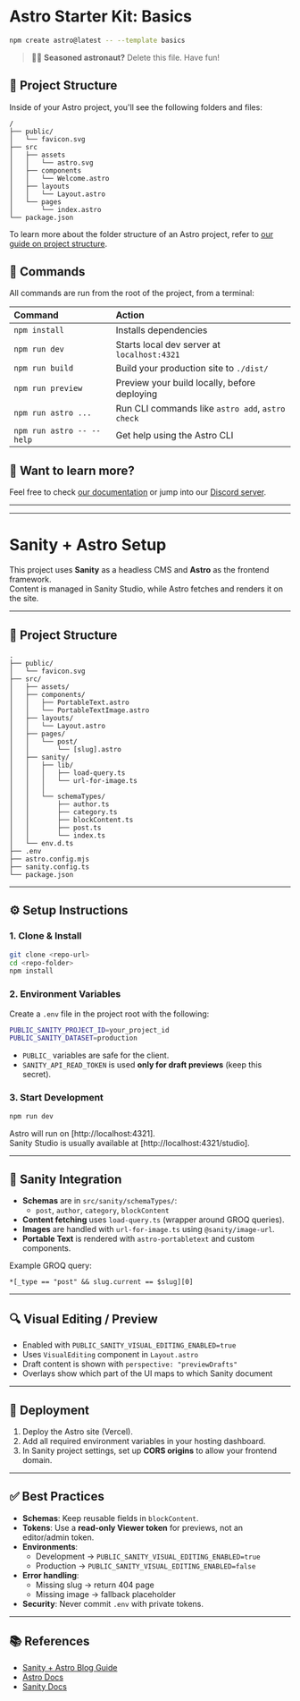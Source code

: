 # Astro Starter Kit: Basics

```sh
npm create astro@latest -- --template basics
```

> 🧑‍🚀 **Seasoned astronaut?** Delete this file. Have fun!

## 🚀 Project Structure

Inside of your Astro project, you'll see the following folders and files:

```text
/
├── public/
│   └── favicon.svg
├── src
│   ├── assets
│   │   └── astro.svg
│   ├── components
│   │   └── Welcome.astro
│   ├── layouts
│   │   └── Layout.astro
│   └── pages
│       └── index.astro
└── package.json
```

To learn more about the folder structure of an Astro project, refer to [our guide on project structure](https://docs.astro.build/en/basics/project-structure/).

## 🧞 Commands

All commands are run from the root of the project, from a terminal:

| Command                   | Action                                           |
| :------------------------ | :----------------------------------------------- |
| `npm install`             | Installs dependencies                            |
| `npm run dev`             | Starts local dev server at `localhost:4321`      |
| `npm run build`           | Build your production site to `./dist/`          |
| `npm run preview`         | Preview your build locally, before deploying     |
| `npm run astro ...`       | Run CLI commands like `astro add`, `astro check` |
| `npm run astro -- --help` | Get help using the Astro CLI                     |

## 👀 Want to learn more?

Feel free to check [our documentation](https://docs.astro.build) or jump into our [Discord server](https://astro.build/chat).

---
---



# Sanity + Astro Setup 

This project uses **Sanity** as a headless CMS and **Astro** as the frontend framework.  
Content is managed in Sanity Studio, while Astro fetches and renders it on the site.  


---

## 📂 Project Structure

```
.
├── public/
│   └── favicon.svg
├── src/
│   ├── assets/
│   ├── components/
│   │   ├── PortableText.astro
│   │   └── PortableTextImage.astro
│   ├── layouts/
│   │   └── Layout.astro
│   ├── pages/
│   │   └── post/
│   │       └── [slug].astro
│   ├── sanity/
│   │   ├── lib/
│   │   │   ├── load-query.ts
│   │   │   └── url-for-image.ts
│   │   │  
│   │   └── schemaTypes/
│   │       ├── author.ts
│   │       ├── category.ts
│   │       ├── blockContent.ts
│   │       ├── post.ts
│   │       └── index.ts
│   └── env.d.ts
├── .env
├── astro.config.mjs
├── sanity.config.ts
└── package.json
```

---

## ⚙️ Setup Instructions

### 1. Clone & Install
```bash
git clone <repo-url>
cd <repo-folder>
npm install
```

### 2. Environment Variables
Create a `.env` file in the project root with the following:

```bash
PUBLIC_SANITY_PROJECT_ID=your_project_id
PUBLIC_SANITY_DATASET=production
```

- `PUBLIC_` variables are safe for the client.  
- `SANITY_API_READ_TOKEN` is used **only for draft previews** (keep this secret).  

### 3. Start Development
```bash
npm run dev
```
Astro will run on [http://localhost:4321].  
Sanity Studio is usually available at [http://localhost:4321/studio].

---

## 📝 Sanity Integration

- **Schemas** are in `src/sanity/schemaTypes/`:
  - `post`, `author`, `category`, `blockContent`
- **Content fetching** uses `load-query.ts` (wrapper around GROQ queries).
- **Images** are handled with `url-for-image.ts` using `@sanity/image-url`.
- **Portable Text** is rendered with `astro-portabletext` and custom components.

Example GROQ query:
```groq
*[_type == "post" && slug.current == $slug][0]
```

---

## 🔍 Visual Editing / Preview

- Enabled with `PUBLIC_SANITY_VISUAL_EDITING_ENABLED=true`
- Uses `VisualEditing` component in `Layout.astro`
- Draft content is shown with `perspective: "previewDrafts"`
- Overlays show which part of the UI maps to which Sanity document

---

## 🚀 Deployment

1. Deploy the Astro site (Vercel).
2. Add all required environment variables in your hosting dashboard.
3. In Sanity project settings, set up **CORS origins** to allow your frontend domain.


---

## ✅ Best Practices

- **Schemas**: Keep reusable fields in `blockContent`.
- **Tokens**: Use a **read-only Viewer token** for previews, not an editor/admin token.
- **Environments**:  
  - Development → `PUBLIC_SANITY_VISUAL_EDITING_ENABLED=true`  
  - Production → `PUBLIC_SANITY_VISUAL_EDITING_ENABLED=false`  
- **Error handling**:  
  - Missing slug → return 404 page  
  - Missing image → fallback placeholder  
- **Security**: Never commit `.env` with private tokens.


---

## 📚 References

- [Sanity + Astro Blog Guide](https://www.sanity.io/docs/developer-guides/sanity-astro-blog)  
- [Astro Docs](https://docs.astro.build)  
- [Sanity Docs](https://www.sanity.io/docs)
